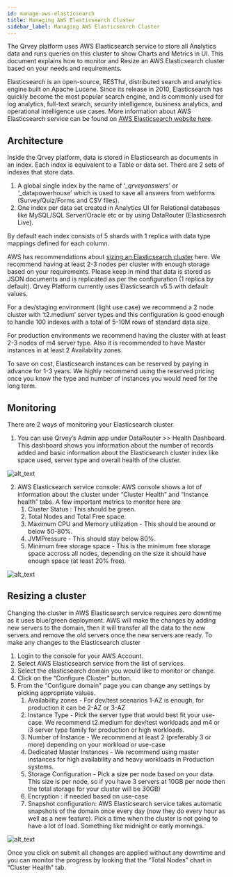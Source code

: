 ```yaml
---
id: manage-aws-elasticsearch
title: Managing AWS Elasticsearch Cluster
sidebar_label: Managing AWS Elasticsearch Cluster
---
```

<div style={{textAlign: "justify"}}>

The Qrvey platform uses AWS Elasticsearch service to store all Analytics data and runs queries on this cluster to show Charts and Metrics in UI. This document explains how to monitor and Resize an AWS Elasticsearch cluster based on your needs and requirements.

Elasticsearch is an open-source, RESTful, distributed search and analytics engine built on Apache Lucene. Since its release in 2010, Elasticsearch has quickly become the most popular search engine, and is commonly used for log analytics, full-text search, security intelligence, business analytics, and operational intelligence use cases. More information about AWS Elasticsearch service can be found on [AWS Elasticsearch website here](https://aws.amazon.com/elasticsearch-service/).

## Architecture

Inside the Qrvey platform, data is stored in Elasticsearch as documents in an index. Each index is equivalent to a Table or data set. There are 2 sets of indexes that store data.

1.  A global single index by the name of ‘_\_qrveyanswers’ or ‘_\_datapowerhouse’ which is used to save all answers from webforms (Survey/Quiz/Forms and CSV files).
2.  One index per data set created in Analytics UI for Relational databases like MySQL/SQL Server/Oracle etc or by using DataRouter (Elasticsearch Live).

By default each index consists of 5 shards with 1 replica with data type mappings defined for each column.

AWS has recommendations about [sizing an Elasticsearch cluster](https://docs.aws.amazon.com/elasticsearch-service/latest/developerguide/sizing-domains.html) here. We recommend having at least 2-3 nodes per cluster with enough storage based on your requirements. Please keep in mind that data is stored as JSON documents and is replicated as per the configuration (1 replica by default). Qrvey Platform currently uses Elasticsearch v5.5 with default values.

For a dev/staging environment (light use case) we recommend a 2 node cluster with ‘t2.medium’ server types and this configuration is good enough to handle 100 indexes with a total of 5-10M rows of standard data size. 

For production environments we recommend having the cluster with at least 2-3 nodes of m4 server type. Also it is recommended to have Master instances in at least 2 Availability zones.

To save on cost, Elasticsearch instances can be reserved by paying in advance for 1-3 years. We highly recommend using the reserved pricing once you know the type and number of instances you would need for the long term.

## Monitoring

There are 2 ways of monitoring your Elasticsearch cluster. 

1.  You can use Qrvey’s Admin app under DataRouter &gt;&gt; Health Dashboard. This dashboard shows you information about the number of records added and basic information about the Elasticsearch cluster index like space used, server type and overall health of the cluster.

![alt_text](https://s3.amazonaws.com/cdn.qrvey.com/documentation_assets/setup-deployments/manageawselasticsearch/Managing-AWS0.png#thumbnail "image_tooltip")

2.  AWS Elasticsearch service console: AWS console shows a lot of information about the cluster under “Cluster Health” and “Instance health” tabs. A few important metrics to monitor here are
    1.  Cluster Status : This should be green.
    2.  Total Nodes and Total Free space.
    3.  Maximum CPU and Memory utilization - This should be around or below 50-80%.
    4.  JVMPressure - This should stay below 80%.
    5.  Minimum free storage space - This is the minimum free storage space accross all nodes, depending on the size it should have enough space (at least 20% free).

![alt_text](https://s3.amazonaws.com/cdn.qrvey.com/documentation_assets/setup-deployments/manageawselasticsearch/Managing-AWS1.png#thumbnail "image_tooltip")

## Resizing a cluster

Changing the cluster in AWS Elasticsearch service requires zero downtime as it uses blue/green deployment. AWS will make the changes by adding new servers to the domain, then it will transfer all the data to the new servers and remove the old servers once the new servers are ready. To make any changes to the Elasticsearch cluster 

1.  Login to the console for your AWS Account.
2.  Select AWS Elasticsearch service from the list of services.
3.  Select the elasticsearch domain you would like to monitor or change.
4.  Click on the “Configure Cluster” button.
5.  From the “Configure domain” page you can change any settings by picking appropriate values.
    1.  Availability zones - For dev/test scenarios 1-AZ is enough, for production it can be 2-AZ or 3-AZ
    2.  Instance Type - Pick the server type that would best fit your use-case. We recommend t2.medium for dev/test workloads and m4 or i3 server type family for production or high workloads.
    3.  Number of Instance - We recommend at least 2 (preferably 3 or more) depending on your workload or use-case
    4.  Dedicated Master Instances - We recommend using master instances for high availability and heavy workloads in Production systems.
    5.  Storage Configuration - Pick a size per node based on your data. This size is per node, so if you have 3 servers at 10GB per node then the total storage for your cluster will be 30GB)
    6.  Encryption : if needed based on use-case
    7.  Snapshot configuration: AWS Elasticsearch service takes automatic snapshots of the domain once every day (now they do every hour as well as a new feature). Pick a time when the cluster is not going to have a lot of load. Something like midnight or early mornings. 

![alt_text](https://s3.amazonaws.com/cdn.qrvey.com/documentation_assets/setup-deployments/manageawselasticsearch/Managing-AWS2.png#thumbnail "image_tooltip")

Once you click on submit all changes are applied without any downtime and you can monitor the progress by looking that the “Total Nodes” chart in “Cluster Health” tab.

</div>